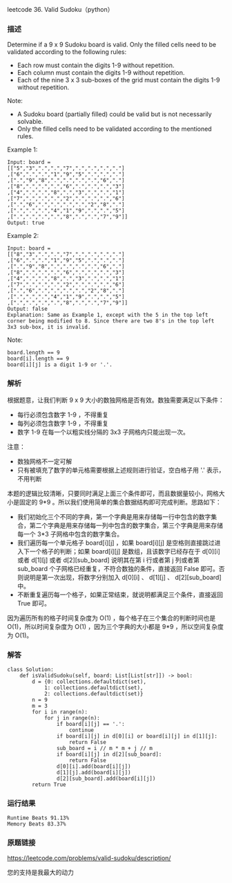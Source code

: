 leetcode  36. Valid Sudoku（python）




### 描述

Determine if a 9 x 9 Sudoku board is valid. Only the filled cells need to be validated according to the following rules:

* Each row must contain the digits 1-9 without repetition.
* Each column must contain the digits 1-9 without repetition.
* Each of the nine 3 x 3 sub-boxes of the grid must contain the digits 1-9 without repetition.

Note:

* A Sudoku board (partially filled) could be valid but is not necessarily solvable.
* Only the filled cells need to be validated according to the mentioned rules.



Example 1:

	Input: board = 
	[["5","3",".",".","7",".",".",".","."]
	,["6",".",".","1","9","5",".",".","."]
	,[".","9","8",".",".",".",".","6","."]
	,["8",".",".",".","6",".",".",".","3"]
	,["4",".",".","8",".","3",".",".","1"]
	,["7",".",".",".","2",".",".",".","6"]
	,[".","6",".",".",".",".","2","8","."]
	,[".",".",".","4","1","9",".",".","5"]
	,[".",".",".",".","8",".",".","7","9"]]
	Output: true

	
Example 2:


	Input: board = 
	[["8","3",".",".","7",".",".",".","."]
	,["6",".",".","1","9","5",".",".","."]
	,[".","9","8",".",".",".",".","6","."]
	,["8",".",".",".","6",".",".",".","3"]
	,["4",".",".","8",".","3",".",".","1"]
	,["7",".",".",".","2",".",".",".","6"]
	,[".","6",".",".",".",".","2","8","."]
	,[".",".",".","4","1","9",".",".","5"]
	,[".",".",".",".","8",".",".","7","9"]]
	Output: false
	Explanation: Same as Example 1, except with the 5 in the top left corner being modified to 8. Since there are two 8's in the top left 3x3 sub-box, it is invalid.




Note:

	board.length == 9
	board[i].length == 9
	board[i][j] is a digit 1-9 or '.'.


### 解析

根据题意，让我们判断 9 x 9 大小的数独网格是否有效。数独需要满足以下条件：

* 每行必须包含数字 1-9 ，不得重复
* 每列必须包含数字 1-9 ，不得重复
* 数字 1-9 在每一个以粗实线分隔的 3x3 子网格内只能出现一次。

注意：

* 数独网格不一定可解
* 只有被填充了数字的单元格需要根据上述规则进行验证，空白格子用 '.' 表示，不用判断

本题的逻辑比较清晰，只要同时满足上面三个条件即可，而且数据量较小，网格大小是固定的 9*9 。所以我们使用简单的集合数据结构即可完成判断。思路如下：

* 我们初始化三个不同的字典，第一个字典是用来存储每一行中包含的数字集合，第二个字典是用来存储每一列中包含的数字集合，第三个字典是用来存储每一个 3\*3 子网格中包含的数字集合。
* 我们遍历每一个单元格子 board[i][j]  ，如果 board[i][j]  是空格则直接跳过进入下一个格子的判断；如果 board[i][j]  是数组，且该数字已经存在于 d[0][i] 或者 d[1][j]  或者  d[2][sub_board] 说明其在第 i 行或者第 j 列或者第 sub_board 个子网格已经重复，不符合数独的条件，直接返回 False 即可。否则说明是第一次出现，将数字分别加入  d[0][i] 、 d[1][j]  、  d[2][sub_board]  中。
* 不断重复遍历每一个格子，如果正常结束，就说明都满足三个条件，直接返回 True 即可。

因为遍历所有的格子时间复杂度为 O(1) ，每个格子在三个集合的判断时间也是 O(1)，所以时间复杂度为 O(1) ，因为三个字典的大小都是 9\*9 ，所以空间复杂度为 O(1)。



### 解答

	class Solution:
	    def isValidSudoku(self, board: List[List[str]]) -> bool:
	        d = {0: collections.defaultdict(set),
	            1: collections.defaultdict(set),
	            2: collections.defaultdict(set)}
	        n = 9
	        m = 3
	        for i in range(n):
	            for j in range(n):
	                if board[i][j] == '.':
	                    continue
	                if board[i][j] in d[0][i] or board[i][j] in d[1][j]:
	                    return False
	                sub_board = i // m * m + j // m
	                if board[i][j] in d[2][sub_board]:
	                    return False
	                d[0][i].add(board[i][j])
	                d[1][j].add(board[i][j])
	                d[2][sub_board].add(board[i][j])
	        return True
	 

### 运行结果

	Runtime Beats 91.13%
	Memory Beats 83.37%

### 原题链接


https://leetcode.com/problems/valid-sudoku/description/

您的支持是我最大的动力
